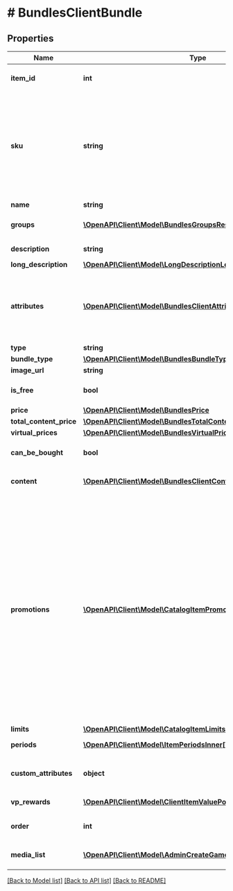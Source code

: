 # # BundlesClientBundle

## Properties

Name | Type | Description | Notes
------------ | ------------- | ------------- | -------------
**item_id** | **int** | Internal unique item ID. | [optional]
**sku** | **string** | Unique item ID. The SKU may contain only lowercase and uppercase Latin alphanumeric characters, periods, dashes, and underscores. | [optional]
**name** | **string** | Item name. | [optional]
**groups** | [**\OpenAPI\Client\Model\BundlesGroupsResponseInner[]**](BundlesGroupsResponseInner.md) | Groups the item belongs to. | [optional]
**description** | **string** | Item description. | [optional]
**long_description** | [**\OpenAPI\Client\Model\LongDescriptionLocalizationObject**](LongDescriptionLocalizationObject.md) |  | [optional]
**attributes** | [**\OpenAPI\Client\Model\BundlesClientAttributesInner[]**](BundlesClientAttributesInner.md) | List of attributes and their values corresponding to the item. Can be used for catalog filtering. | [optional]
**type** | **string** | Type of item. | [optional]
**bundle_type** | [**\OpenAPI\Client\Model\BundlesBundleType**](BundlesBundleType.md) |  | [optional]
**image_url** | **string** | Image URL. | [optional]
**is_free** | **bool** | If &#x60;true&#x60;, the item is free. | [optional] [default to false]
**price** | [**\OpenAPI\Client\Model\BundlesPrice**](BundlesPrice.md) |  | [optional]
**total_content_price** | [**\OpenAPI\Client\Model\BundlesTotalContentPrice**](BundlesTotalContentPrice.md) |  | [optional]
**virtual_prices** | [**\OpenAPI\Client\Model\BundlesVirtualPricesInner[]**](BundlesVirtualPricesInner.md) | Virtual prices. | [optional]
**can_be_bought** | **bool** | If &#x60;true&#x60;, the user can buy an item. | [optional]
**content** | [**\OpenAPI\Client\Model\BundlesClientContentInner[]**](BundlesClientContentInner.md) | Bundle package content. | [optional]
**promotions** | [**\OpenAPI\Client\Model\CatalogItemPromotionsInner[]**](CatalogItemPromotionsInner.md) | Applied promotions for specific items in the cart. The array is returned in the following cases:  * A discount promotion is configured for a specific item.  * A promo code with the **Discount on selected items** setting is applied.  If no item-level promotions are applied, an empty array is returned. | [optional]
**limits** | [**\OpenAPI\Client\Model\CatalogItemLimits**](CatalogItemLimits.md) |  | [optional]
**periods** | [**\OpenAPI\Client\Model\ItemPeriodsInner[]**](ItemPeriodsInner.md) | Item sales period. | [optional]
**custom_attributes** | **object** | A JSON object containing item attributes and values. | [optional]
**vp_rewards** | [**\OpenAPI\Client\Model\ClientItemValuePointRewardInner[]**](ClientItemValuePointRewardInner.md) | Value point item reward. | [optional]
**order** | **int** | Bundle&#39;s order priority in the list. | [optional] [default to 1]
**media_list** | [**\OpenAPI\Client\Model\AdminCreateGameRequestMediaListInner[]**](AdminCreateGameRequestMediaListInner.md) | Bundle&#39;s additional assets. | [optional]

[[Back to Model list]](../../README.md#models) [[Back to API list]](../../README.md#endpoints) [[Back to README]](../../README.md)
